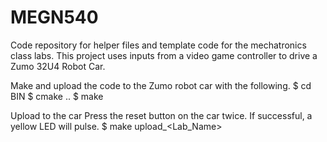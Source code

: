 # MEGN540
Code repository for helper files and template code for the mechatronics class labs. This project uses inputs from a video game controller to drive a Zumo 32U4 Robot Car. 

Make and upload the code to the Zumo robot car with the following. 
$ cd BIN
$ cmake ..
$ make

Upload to the car
Press the reset button on the car twice. If successful, a yellow LED will pulse. 
$ make upload_<Lab_Name>
